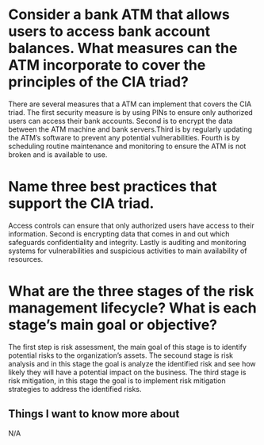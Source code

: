 # Consider a bank ATM that allows users to access bank account balances. What measures can the ATM incorporate to cover the principles of the CIA triad?
There are several measures that a ATM can implement that covers the CIA triad. The first security measure is by using PINs to ensure only authorized users can access their bank accounts. Second is to encrypt the data between the ATM machine and bank servers.Third is by regularly updating the ATM’s software to prevent any potential vulnerabilities. Fourth is by scheduling routine maintenance and monitoring to ensure the ATM is not broken and is available to use.
# Name three best practices that support the CIA triad.
Access controls can ensure that only authorized users have access to their information. Second is encrypting data that comes in and out which safeguards confidentiality and integrity. Lastly is auditing and monitoring systems for vulnerabilities and suspicious activities to main availability of resources. 
# What are the three stages of the risk management lifecycle? What is each stage’s main goal or objective?
The first step is risk assessment, the main goal of this stage is to identify potential risks to the organization’s assets. The secound stage is risk analysis and in this stage the goal is analyze the identified risk and see how likely they will have a potential impact on the business. The third stage is risk mitigation, in this stage the goal is to implement risk mitigation strategies to address the identified risks. 
## Things I want to know more about
N/A
